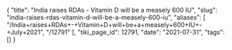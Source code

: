 {
    "title": "India raises RDAs - Vitamin D will be a measely 600 IU",
    "slug": "india-raises-rdas-vitamin-d-will-be-a-measely-600-iu",
    "aliases": [
        "/India+raises+RDAs+-+Vitamin+D+will+be+a+measely+600+IU+-+July+2021",
        "/12791"
    ],
    "tiki_page_id": 12791,
    "date": "2021-07-31",
    "tags": []
}